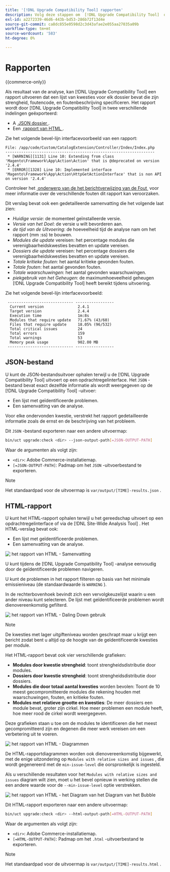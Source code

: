 ```yaml
---
title: '[!DNL Upgrade Compatibility Tool] rapporten'
description: Volg deze stappen om  [!DNL Upgrade Compatibility Tool]  op uw project van Adobe Commerce in werking te stellen.
exl-id: a2272339-46d6-443b-bd53-286b72f13d4e
source-git-commit: ca8dc855e0598d2c3d43afae2e055aa27035a09b
workflow-type: tm+mt
source-wordcount: '583'
ht-degree: 0%

---
```


# Rapporten

{{commerce-only}}

Als resultaat van de analyse, kan [!DNL Upgrade Compatibility Tool] een rapport uitvoeren dat een lijst van kwesties voor elk dossier bevat die zijn strengheid, foutencode, en foutenbeschrijving specificeren. Het rapport wordt door [!DNL Upgrade Compatibility Tool] in twee verschillende indelingen geëxporteerd:

- A [&#x200B; JSON dossier &#x200B;](reports.md#json-file).
- Een [&#x200B; rapport van HTML &#x200B;](reports.md#html-report).

Zie het volgende bevel-lijn interfacevoorbeeld van een rapport:

```
File: /app/code/Custom/CatalogExtension/Controller/Index/Index.php
------------------------------------------------------------------
 * [WARNING][1131] Line 10: Extending from class 'Magento\Framework\App\Action\Action' that is @deprecated on version '2.4.4'
 * [ERROR][1328] Line 10: Implemented interface 'Magento\Framework\App\Action\HttpGetActionInterface' that is non API on version '2.4.4'
```

Controleer het [&#x200B; onderwerp van de het berichtverwijzing van de Fout &#x200B;](../upgrade-compatibility-tool/error-messages.md) voor meer informatie over de verschillende fouten dit rapport kan veroorzaken.

Dit verslag bevat ook een gedetailleerde samenvatting die het volgende laat zien:

- *Huidige versie*: de momenteel geïnstalleerde versie.
- *Versie van het Doel*: de versie u wilt bevorderen aan.
- *de tijd van de Uitvoering*: de hoeveelheid tijd de analyse nam om het rapport (mm :ss) te bouwen.
- *Modules die update* vereisen: het percentage modules die verenigbaarheidskwesties bevatten en update vereisen.
- *Dossiers die update* vereisen: het percentage dossiers die verenigbaarheidskwesties bevatten en update vereisen.
- *Totale kritieke fouten*: het aantal kritieke gevonden fouten.
- *Totale fouten*: het aantal gevonden fouten.
- *Totale waarschuwingen*: het aantal gevonden waarschuwingen.
- *piekgebruik van het Geheugen*: de maximumhoeveelheid geheugen [!DNL Upgrade Compatibility Tool] heeft bereikt tijdens uitvoering.

Zie het volgende bevel-lijn interfacevoorbeeld:

```
 ----------------------------- ----------------- 
  Current version               2.4.1            
  Target version                2.4.4            
  Execution time                1m:8s            
  Modules that require update   71.67% (43/60)   
  Files that require update     18.05% (96/532)  
  Total critical issues         24               
  Total errors                  159              
  Total warnings                53               
  Memory peak usage             902.00 MB        
 ----------------------------- ----------------- 
```

## JSON-bestand

U kunt de JSON-bestandsuitvoer ophalen terwijl u de [!DNL Upgrade Compatibility Tool] uitvoert op een opdrachtregelinterface. Het `JSON` -bestand bevat exact dezelfde informatie als wordt weergegeven op de [!DNL Upgrade Compatibility Tool] -uitvoer:

- Een lijst met geïdentificeerde problemen.
- Een samenvatting van de analyse.

Voor elke ondervonden kwestie, verstrekt het rapport gedetailleerde informatie zoals de ernst en de beschrijving van het probleem.

Dit `JSON` -bestand exporteren naar een andere uitvoermap:

```bash
bin/uct upgrade:check <dir> --json-output-path[=JSON-OUTPUT-PATH]
```

Waar de argumenten als volgt zijn:

- `<dir>`: Adobe Commerce-installatiemap.
- `[=JSON-OUTPUT-PATH]`: Padmap om het `JSON` -uitvoerbestand te exporteren.

>[!NOTE]
>
> Het standaardpad voor de uitvoermap is `var/output/[TIME]-results.json` .

## HTML-rapport

U kunt het HTML-rapport ophalen terwijl u het gereedschap uitvoert op een opdrachtregelinterface of via de [!DNL Site-Wide Analysis Tool] . Het HTML-verslag bevat ook:

- Een lijst met geïdentificeerde problemen.
- Een samenvatting van de analyse.

![&#x200B; het rapport van HTML - Samenvatting &#x200B;](../../assets/upgrade-guide/uct-html-summary.png)

U kunt tijdens de [!DNL Upgrade Compatibility Tool] -analyse eenvoudig door de geïdentificeerde problemen navigeren.

U kunt de problemen in het rapport filteren op basis van het minimale emissieniveau (de standaardwaarde is `WARNING` ).

In de rechterbovenhoek bevindt zich een vervolgkeuzelijst waarin u een ander niveau kunt selecteren. De lijst met geïdentificeerde problemen wordt dienovereenkomstig gefilterd.

![&#x200B; het rapport van HTML - Daling Down gebruik &#x200B;](../../assets/upgrade-guide/uct-html-filtered-issues-list.png)

>[!NOTE]
>
> De kwesties met lager uitgifteniveau worden geschrapt maar u krijgt een bericht zodat bent u altijd op de hoogte van de geïdentificeerde kwesties per module.

Het HTML-rapport bevat ook vier verschillende grafieken:

- **Modules door kwestie strengheid**: toont strengheidsdistributie door modules.
- **Dossiers door kwestie strengheid**: toont strengheidsdistributie door dossiers.
- **Modules die door totaal aantal kwesties** worden bevolen: Toont de 10 meest gecompromitteerde modules die rekening houden met waarschuwingen, fouten, en kritieke fouten.
- **Modules met relatieve grootte en kwesties**: De meer dossiers een module bevat, groter zijn cirkel. Hoe meer problemen een module heeft, hoe meer rood de cirkel wordt weergegeven.

Deze grafieken staan u toe om de modules te identificeren die het meest gecompromitteerd zijn en degenen die meer werk vereisen om een verbetering uit te voeren.

![&#x200B; het rapport van HTML - Diagrammen &#x200B;](../../assets/upgrade-guide/uct-html-diagrams.png)

De HTML-rapportdiagrammen worden ook dienovereenkomstig bijgewerkt, met de enige uitzondering op `Modules with relative sizes and issues` , die wordt gegenereerd met de `min-issue-level` die oorspronkelijk is ingesteld.

Als u verschillende resultaten voor het `Modules with relative sizes and issues` diagram wilt zien, moet u het bevel opnieuw in werking stellen die een andere waarde voor de `--min-issue-level` optie verstrekken.

![&#x200B; het rapport van HTML - het Diagram van het Diagram van het Bubble &#x200B;](../../assets/upgrade-guide/uct-html-filtered-diagrams.png)

Dit HTML-rapport exporteren naar een andere uitvoermap:

```bash
bin/uct upgrade:check <dir> --html-output-path[=HTML-OUTPUT-PATH]
```

Waar de argumenten als volgt zijn:

- `<dir>`: Adobe Commerce-installatiemap.
- `[=HTML-OUTPUT-PATH]`: Padmap om het `.html` -uitvoerbestand te exporteren.

>[!NOTE]
>
> Het standaardpad voor de uitvoermap is `var/output/[TIME]-results.html` .
